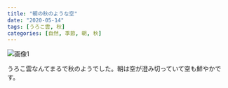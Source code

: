 ```yaml
---
title: "朝の秋のような空"
date: "2020-05-14"
tags: [うろこ雲, 秋]
categories: [自然, 季節, 朝, 秋]
---
```


![画像1](https://assets.st-note.com/production/uploads/images/25735573/picture_pc_da4c8c7e6902c12a739991d542f54951.jpg)

うろこ雲なんてまるで秋のようでした。朝は空が澄み切っていて空も鮮やかです。
